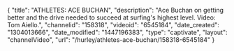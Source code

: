 {
    "title": "ATHLETES: ACE BUCHAN",
    "description": "Ace Buchan on getting better and the drive needed to succeed at surfing's highest level. Video: Tom Aiello.",
    "channelid": "158318",
    "videoid": "6545184",
    "date_created": "1304013666",
    "date_modified": "1447196383",
    "type": "captivate",
    "layout": "channelVideo",
    "url": "\/hurley\/athletes-ace-buchan\/158318-6545184"
}